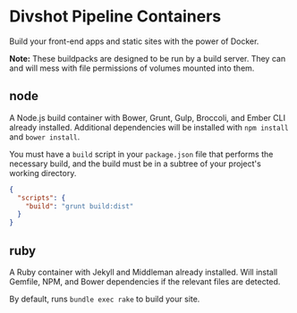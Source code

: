 # Divshot Pipeline Containers

Build your front-end apps and static sites with the power of Docker.

**Note:** These buildpacks are designed to be run by a build server. They can
and will mess with file permissions of volumes mounted into them.

## node

A Node.js build container with Bower, Grunt, Gulp, Broccoli, and Ember CLI already
installed. Additional dependencies will be installed with `npm install` and
`bower install`.

You must have a `build` script in your `package.json` file that performs the
necessary build, and the build must be in a subtree of your project's working
directory.

```json
{
  "scripts": {
    "build": "grunt build:dist"
  }
}
```

## ruby

A Ruby container with Jekyll and Middleman already installed. Will install Gemfile,
NPM, and Bower dependencies if the relevant files are detected.

By default, runs `bundle exec rake` to build your site.